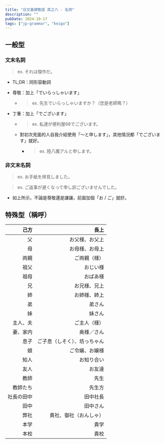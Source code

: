 ```yaml
---
title: "日文基礎敬語 其之八 - 名詞"
description: ""
pubDate: 2024-10-17
tags: ["jp-grammar", "keigo"]
---
```


## 一般型

### 文末名詞

> ex. それは傑作だ。

- TL;DR：同形容動詞

- 尊敬：加上「でいらっしゃいます」

    - > ex. 先生でいらっしゃいますか？（您是老師嗎？）

- 丁重：加上「でございます」

    - > ex. 私達が便利屋68でございます。

    - 對初次見面的人自我介紹使用「～と申します」，其他情況都「でございます」就好。

        - > ex. 陸八魔アルと申します。

### 非文末名詞

> ex. お手紙を拝見しました。

> ex. ご返事が遅くなって申し訳ございませんでした。

- 如上所示，不論是尊敬還是謙讓，前面加個「お / ご」就好。

## 特殊型（稱呼）

| 己方 | 長上 |
| ---: | ---: |
| 父 | お父様、お父上 |
| 母 | お母様、お母上 |
| 両親 | ご両親（様） |
| 祖父 | おじい様 |
| 祖母 | おばあ様 |
| 兄 | お兄様、兄上 |
| 姉 | お姉様、姉上 |
| 弟 | 弟さん |
| 妹 | 妹さん |
| 主人、夫 | ご主人（様） |
| 妻、家内 | 奥様／さん |
| 息子 | ご子息（しそく）、坊っちゃん |
| 娘 | ご令嬢、お嬢様 |
| 知人 | お知り合い |
| 友人 | お友達 |
| 教師 | 先生 |
| 教師たち | 先生方 |
| 社長の田中 | 田中社長 |
| 田中 | 田中さん |
| 弊社 | 貴社、御社（おんしゃ） |
| 本学 | 貴学 |
| 本校 | 貴校 |